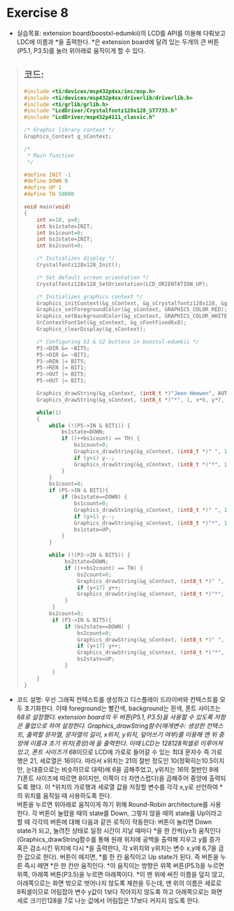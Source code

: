 Exercise 8
===========

+ 실습목표: ﻿extension board(boostxl-edumkii)의 LCD를 API를 이용해 다뤄보고 LDC에 이름과 *을 출력한다. 
*은 extension board에 달려 있는 두개의 큰 버튼(P5.1, P3.5)를 눌러 위아래로 움직이게 할 수 있다.
> 코드:
> ------
> ```c
> #include <ti/devices/msp432p4xx/inc/msp.h>
> #include <ti/devices/msp432p4xx/driverlib/driverlib.h>
> #include <ti/grlib/grlib.h>
> #include "LcdDriver/Crystalfontz128x128_ST7735.h"
> #include "LcdDriver/msp432p4111_classic.h"
> 
> /* Graphic library context */
> Graphics_Context g_sContext;
> 
> /*
>  * Main function
>  */
> 
> #define INIT -1
> #define DOWN 0
> #define UP 1
> #define TH 50000
> 
> void main(void)
> {
>     int x=10, y=8;
>     int bs1state=INIT;
>     int bs1count=0;
>     int bs2state=INIT;
>     int bs2count=0;
> 
>     /* Initializes display */
>     Crystalfontz128x128_Init();
> 
>     /* Set default screen orientation */
>     Crystalfontz128x128_SetOrientation(LCD_ORIENTATION_UP);
> 
>     /* Initializes graphics context */
>     Graphics_initContext(&g_sContext, &g_sCrystalfontz128x128, &g_sCrystalfontz128x128_funcs);
>     Graphics_setForegroundColor(&g_sContext, GRAPHICS_COLOR_RED);
>     Graphics_setBackgroundColor(&g_sContext, GRAPHICS_COLOR_WHITE);
>     GrContextFontSet(&g_sContext, &g_sFontFixed6x8);
>     Graphics_clearDisplay(&g_sContext);
> 
>     /* Configuring S1 & S2 buttons in boostxl-edumkii */
>     P3->DIR &= ~BIT5;
>     P5->DIR &= ~BIT1;
>     P3->REN |= BIT5;
>     P5->REN |= BIT1;
>     P3->OUT |= BIT5;
>     P5->OUT |= BIT1;
> 
>     Graphics_drawString(&g_sContext, (int8_t *)"Jeon Heewon", AUTO_STRING_LENGTH, 32, 0, OPAQUE_TEXT);
>     Graphics_drawString(&g_sContext, (int8_t *)"*", 1, x*6, y*7, OPAQUE_TEXT);
> 
>     while(1)
>     {
>         while (!(P5->IN & BIT1)) {
>             bs1state=DOWN;
>             if ((++bs1count) == TH) {
>                 bs1count=0;
>                 Graphics_drawString(&g_sContext, (int8_t *)" ", 1, x*6, y*7, OPAQUE_TEXT);
>                 if (y>1) y--;
>                 Graphics_drawString(&g_sContext, (int8_t *)"*", 1, x*6, y*7, OPAQUE_TEXT);
>             }
>         }
>         bs1count=0;
>         if (P5->IN & BIT1){
>             if (bs1state==DOWN) {
>                 bs1count=0;
>                 Graphics_drawString(&g_sContext, (int8_t *)" ", 1, x*6, y*7, OPAQUE_TEXT);
>                 if (y>1) y--;
>                 Graphics_drawString(&g_sContext, (int8_t *)"*", 1, x*6, y*7, OPAQUE_TEXT);
>                 bs1state=UP;
>             }
>         }
> 
>         while (!(P3->IN & BIT5)) {
>              bs2state=DOWN;
>              if ((++bs2count) == TH) {
>                  bs2count=0;
>                  Graphics_drawString(&g_sContext, (int8_t *)" ", 1, x*6, y*7, OPAQUE_TEXT);
>                  if (y<17) y++;
>                  Graphics_drawString(&g_sContext, (int8_t *)"*", 1, x*6, y*7, OPAQUE_TEXT);
>              }
>          }
>         bs2count=0;
>          if (P3->IN & BIT5){
>              if (bs2state==DOWN) {
>                  bs2count=0;
>                  Graphics_drawString(&g_sContext, (int8_t *)" ", 1, x*6, y*7, OPAQUE_TEXT);
>                  if (y<17) y++;
>                  Graphics_drawString(&g_sContext, (int8_t *)"*", 1, x*6, y*7, OPAQUE_TEXT);
>                  bs2state=UP;
>              }
>          }
>     }
> }
> ```
+ 코드 설명: ﻿우선 그래픽 컨텍스트를 생성하고 디스플레이 드라이버와 컨텍스트를 모두 초기화한다. 이때 foreground는 빨간색, background는 흰색, 폰트 사이즈는 6*8로 설정했다. extension board의 두 버튼(P5.1, P3.5)을 사용할 수 있도록 저항은 풀업으로 하여 설정한다. Graphics_drawString함수(매개변수: 생성한 컨텍스트, 출력할 문자열, 문자열의 길이, x위치, y위치, 덮어쓰기 여부)를 이용해 맨 위 중앙에 이름과 초기 위치(중앙)에 *을 출력한다. 이때 LCD는 128*128픽셀로 이루어져 있고, 폰트 사이즈가 6*8이므로 LCD에 가로로 들어갈 수 있는 최대 문자수 즉 가로행은 21, 세로열은 16이다. 따라서 x위치는 21의 절반 정도인 10(정확히는10.5이지만, 눈대중으로는 비슷하므로 대략)에 6을 곱해주었고, y위치는 16의 절반인 8에 7(폰트 사이즈에 따르면 8이지만, 이쪽이 더 자연스럽다)을 곱해주어 중앙에 출력되도록 했다. 이 *위치의 가로행과 세로열 값을 저장할 변수를 각각 x,y로 선언하여 *의 위치를 움직일 때 사용하도록 한다.   
버튼을 누르면 위아래로 움직이게 하기 위해 Round-Robin architecture를 사용한다. 각 버튼이 눌렸을 때의 state를 Down, 그렇지 않을 때의 state를 Up이라고 할 때 각각의 버튼에 대해 다음과 같은 로직이 작동한다: 버튼이 눌리면 Down state가 되고, 눌려진 상태로 일정 시간이 지날 때마다 *을 한 칸씩(y±1) 움직인다(Graphics_drawString함수를 통해 원래 위치에 공백을 출력해 지우고 y를 증가 혹은 감소시킨 위치에 다시 *을 출력한다, 각 x위치와 y위치는 변수 x,y에 6,7을 곱한 값으로 한다). 버튼이 떼지면, *를 한 칸 움직이고 Up state가 된다. 즉 버튼을 누른 즉시 떼면 *은 한 칸만 움직인다. *이 움직이는 방향은 위쪽 버튼(P5.1)을 누르면 위쪽, 아래쪽 버튼(P3.5)을 누르면 아래쪽이다. *이 맨 위에 써진 이름을 덮지 않고, 아래쪽으로는 화면 밖으로 벗어나지 않도록 제한을 두는데, 맨 위의 이름은 세로로 8픽셀이므로 어림잡아 변수 y값이 1보다 작아지지 않도록 하고 아래쪽으로는 화면 세로 크기인128을 7로 나눈 값에서 어림잡은 17보다 커지지 않도록 한다.

